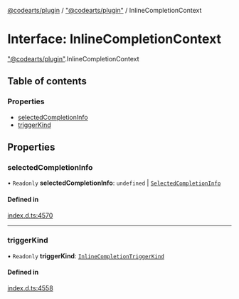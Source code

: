 [@codearts/plugin](../README.md) / ["@codearts/plugin"](../modules/_codearts_plugin_.md) / InlineCompletionContext

# Interface: InlineCompletionContext

["@codearts/plugin"](../modules/_codearts_plugin_.md).InlineCompletionContext

## Table of contents

### Properties

- [selectedCompletionInfo](codearts_plugin_.InlineCompletionContext.md#selectedcompletioninfo)
- [triggerKind](codearts_plugin_.InlineCompletionContext.md#triggerkind)

## Properties

### selectedCompletionInfo

• `Readonly` **selectedCompletionInfo**: `undefined` \| [`SelectedCompletionInfo`](codearts_plugin_.SelectedCompletionInfo.md)

#### Defined in

[index.d.ts:4570](https://github.com/huaweicloud/cloudide-plugin-api/blob/3b0eee8/index.d.ts#L4570)

___

### triggerKind

• `Readonly` **triggerKind**: [`InlineCompletionTriggerKind`](../enums/codearts_plugin_.InlineCompletionTriggerKind.md)

#### Defined in

[index.d.ts:4558](https://github.com/huaweicloud/cloudide-plugin-api/blob/3b0eee8/index.d.ts#L4558)
